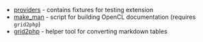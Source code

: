 * [providers](./providers/ReadMe.md) - contains fixtures for testing extension
* [make_man](./make_man/ReadMe.md) - script for building OpenCL documentation (requires `grid2php`)
* [grid2php](./grid2php/ReadMe.md) - helper tool for converting markdown tables